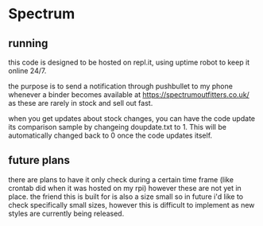 # Spectrum

## running

this code is designed to be hosted on repl.it, using uptime robot to keep it online 24/7.

the purpose is to send a notification through pushbullet to my phone whenever a binder becomes available at https://spectrumoutfitters.co.uk/ as these are rarely in stock and sell out fast.

when you get updates about stock changes, you can have the code update its comparison sample by changeing doupdate.txt to 1. This will be automatically changed back to 0 once the code updates itself.


## future plans

there are plans to have it only check during a certain time frame (like crontab did when it was hosted on my rpi) however these are not yet in place.
the friend this is built for is also a size small so in future i'd like to check specifically small sizes, however this is difficult to implement as new styles are currently being released.
